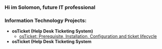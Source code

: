 ### Hi im Solomon, future IT professional

### Information Technology Projects:
- <b>osTicket (Help Desk Ticketing System)</b>
  - [osTicket: Prerequisite, Installation, Configuration and ticket lifecycle](https://github.com/Sburroughs2122/osTicket-prerequisites)
- <b>osTicket (Help Desk Ticketing System </b>
